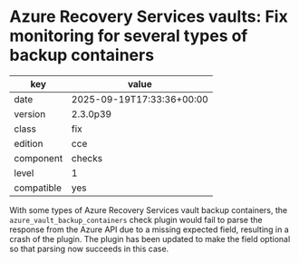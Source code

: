 [//]: # (werk v2)
# Azure Recovery Services vaults: Fix monitoring for several types of backup containers

key        | value
---------- | ---
date       | 2025-09-19T17:33:36+00:00
version    | 2.3.0p39
class      | fix
edition    | cce
component  | checks
level      | 1
compatible | yes

With some types of Azure Recovery Services vault backup containers, the
`azure_vault_backup_containers` check plugin would fail to parse the response
from the Azure API due to a missing expected field, resulting in a crash of the
plugin. The plugin has been updated to make the field optional so that parsing
now succeeds in this case.
